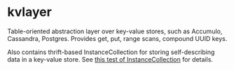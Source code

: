 kvlayer
=======

Table-oriented abstraction layer over key-value stores, such as
Accumulo, Cassandra, Postgres.  Provides get, put, range scans,
compound UUID keys.

Also contains thrift-based InstanceCollection for storing
self-describing data in a key-value store.  See
[this test of InstanceCollection](src/tests/kvlayer/instance_collection/test_instance_blob_collection.py)
for details.
